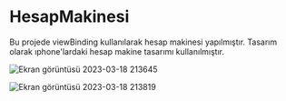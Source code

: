 # HesapMakinesi


Bu projede viewBinding kullanılarak hesap makinesi yapılmıştır.
Tasarım olarak ıphone'lardaki hesap makine tasarımı kullanılmıştır.


![Ekran görüntüsü 2023-03-18 213645](https://user-images.githubusercontent.com/109176905/226129436-f21cf227-f6a7-4e7a-ae5d-d7e7113b0bd2.png)

![Ekran görüntüsü 2023-03-18 213819](https://user-images.githubusercontent.com/109176905/226129535-cd23da17-7ec9-4d98-b40c-cbe48b9aacab.png)
